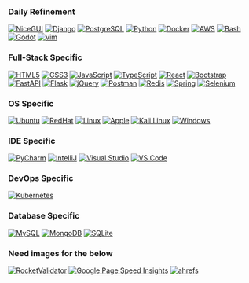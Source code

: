 ### Daily Refinement
[![NiceGUI](https://external-content.duckduckgo.com/iu/?u=https%3A%2F%2Fstyles.redditmedia.com%2Ft5_7sogo1%2Fstyles%2FcommunityIcon_7ms8p9yd6eda1.png&f=1&nofb=1&ipt=5df93f667a8fa4ba991449ad4591f9ed6b21db5d4562812de0674affa283ba12)](https://nicegui.io/documentation)
[![Django](https://skillicons.dev/icons?i=django)](https://www.djangoproject.com/)
[![PostgreSQL](https://skillicons.dev/icons?i=postgresql)](https://www.postgresql.org/)
[![Python](https://skillicons.dev/icons?i=py)](https://www.python.org/)
[![Docker](https://skillicons.dev/icons?i=docker)](https://www.docker.com/)
[![AWS](https://skillicons.dev/icons?i=aws)](https://aws.amazon.com/)
[![Bash](https://skillicons.dev/icons?i=bash)](https://www.gnu.org/software/bash/)
[![Godot](https://skillicons.dev/icons?i=godot)](https://godotengine.org)
[![vim](https://skillicons.dev/icons?i=vim)](https://www.vim.org)

### Full-Stack Specific
[![HTML5](https://skillicons.dev/icons?i=html)](https://developer.mozilla.org/en-US/docs/Web/HTML)
[![CSS3](https://skillicons.dev/icons?i=css)](https://developer.mozilla.org/en-US/docs/Web/CSS)
[![JavaScript](https://skillicons.dev/icons?i=javascript)](https://developer.mozilla.org/en/docs/Web/JavaScript)
[![TypeScript](https://skillicons.dev/icons?i=typescript)](https://www.typescriptlang.org/)
[![React](https://skillicons.dev/icons?i=react)](https://react.dev/)
[![Bootstrap](https://skillicons.dev/icons?i=bootstrap)](https://getbootstrap.com/)
[![FastAPI](https://skillicons.dev/icons?i=fastapi)](https://fastapi.tiangolo.com)
[![Flask](https://skillicons.dev/icons?i=flask)](https://flask.palletsprojects.com/en/stable/)
[![jQuery](https://skillicons.dev/icons?i=jquery)](https://jquery.com)
[![Postman](https://skillicons.dev/icons?i=postman)](https://www.postman.com)
[![Redis](https://skillicons.dev/icons?i=redis)](https://redis.io)
[![Spring](https://skillicons.dev/icons?i=spring)](https://spring.io)
[![Selenium](https://skillicons.dev/icons?i=selenium)](https://www.selenium.dev)

### OS Specific
[![Ubuntu](https://skillicons.dev/icons?i=ubuntu)](https://ubuntu.com)
[![RedHat](https://skillicons.dev/icons?i=redhat)](https://www.redhat.com)
[![Linux](https://skillicons.dev/icons?i=linux)](https://www.linux.org)
[![Apple](https://skillicons.dev/icons?i=apple)](https://www.apple.com)
[![Kali Linux](https://skillicons.dev/icons?i=kali)](https://www.kali.org)
[![Windows](https://skillicons.dev/icons?i=windows)](https://www.microsoft.com/windows)

### IDE Specific
[![PyCharm](https://skillicons.dev/icons?i=pycharm)](https://www.jetbrains.com/pycharm/)
[![IntelliJ](https://skillicons.dev/icons?i=idea)](https://www.jetbrains.com/idea/)
[![Visual Studio](https://skillicons.dev/icons?i=visualstudio)](https://visualstudio.microsoft.com)
[![VS Code](https://skillicons.dev/icons?i=vscode)](https://code.visualstudio.com)

### DevOps Specific
[![Kubernetes](https://skillicons.dev/icons?i=kubernetes)](https://kubernetes.io)

### Database Specific
[![MySQL](https://skillicons.dev/icons?i=mysql)](https://www.mysql.com/)
[![MongoDB](https://skillicons.dev/icons?i=mongodb)](https://www.mongodb.com/)
[![SQLite](https://skillicons.dev/icons?i=sqlite)](https://www.sqlite.org/)

### Need images for the below
[![RocketValidator](https://skillicons.dev/icons?i=pug)](https://rocketvalidator.com)
[![Google Page Speed Insights](https://skillicons.dev/icons?i=pug)](https://pagespeed.web.dev)
[![ahrefs](https://skillicons.dev/icons?i=pug)](https://ahrefs.com)
